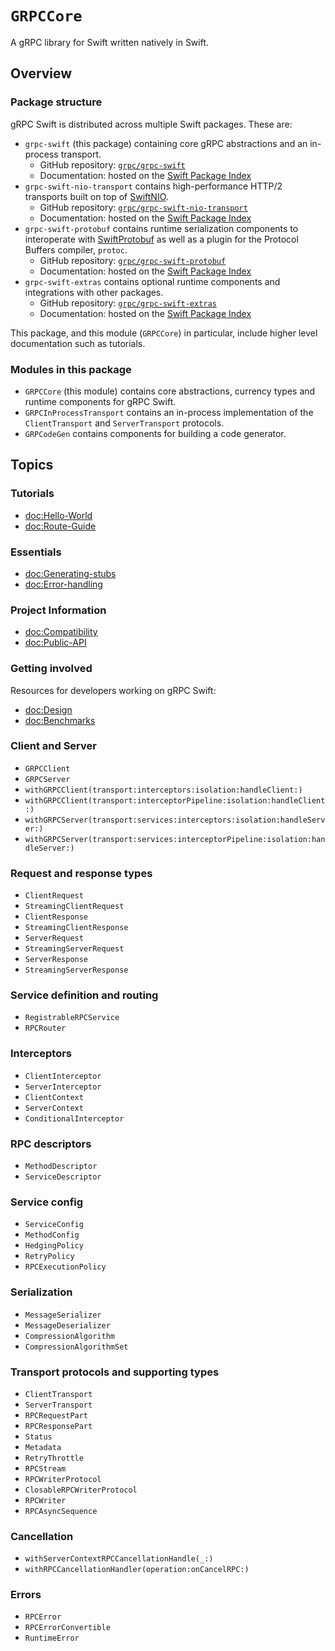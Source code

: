 # ``GRPCCore``

A gRPC library for Swift written natively in Swift.

## Overview

### Package structure

gRPC Swift is distributed across multiple Swift packages. These are:

- `grpc-swift` (this package) containing core gRPC abstractions and an in-process transport.
  - GitHub repository: [`grpc/grpc-swift`](https://github.com/grpc/grpc-swift)
  - Documentation: hosted on the [Swift Package
    Index](https://swiftpackageindex.com/grpc/grpc-swift/documentation)
- `grpc-swift-nio-transport` contains high-performance HTTP/2 transports built on top
    of [SwiftNIO](https://github.com/apple/swift-nio).
  - GitHub repository: [`grpc/grpc-swift-nio-transport`](https://github.com/grpc/grpc-swift-nio-transport)
  - Documentation: hosted on the [Swift Package
    Index](https://swiftpackageindex.com/grpc/grpc-swift-nio-transport/documentation)
- `grpc-swift-protobuf` contains runtime serialization components to interoperate with
    [SwiftProtobuf](https://github.com/apple/swift-protobuf) as well as a plugin for the Protocol
    Buffers compiler, `protoc`.
  - GitHub repository: [`grpc/grpc-swift-protobuf`](https://github.com/grpc/grpc-swift-protobuf)
  - Documentation: hosted on the [Swift Package
    Index](https://swiftpackageindex.com/grpc/grpc-swift-protobuf/documentation)
- `grpc-swift-extras` contains optional runtime components and integrations with other packages.
  - GitHub repository: [`grpc/grpc-swift-extras`](https://github.com/grpc/grpc-swift-extras)
  - Documentation: hosted on the [Swift Package
    Index](https://swiftpackageindex.com/grpc/grpc-swift-extras/documentation)

This package, and this module (``GRPCCore``) in particular, include higher level documentation such
as tutorials.

### Modules in this package

- ``GRPCCore`` (this module) contains core abstractions, currency types and runtime components
  for gRPC Swift.
- `GRPCInProcessTransport` contains an in-process implementation of the ``ClientTransport`` and
  ``ServerTransport`` protocols.
- `GRPCodeGen` contains components for building a code generator.

## Topics

### Tutorials

- <doc:Hello-World>
- <doc:Route-Guide>

### Essentials

- <doc:Generating-stubs>
- <doc:Error-handling>

### Project Information

- <doc:Compatibility>
- <doc:Public-API>

### Getting involved

Resources for developers working on gRPC Swift:

- <doc:Design>
- <doc:Benchmarks>

### Client and Server

- ``GRPCClient``
- ``GRPCServer``
- ``withGRPCClient(transport:interceptors:isolation:handleClient:)``
- ``withGRPCClient(transport:interceptorPipeline:isolation:handleClient:)``
- ``withGRPCServer(transport:services:interceptors:isolation:handleServer:)``
- ``withGRPCServer(transport:services:interceptorPipeline:isolation:handleServer:)``

### Request and response types

- ``ClientRequest``
- ``StreamingClientRequest``
- ``ClientResponse``
- ``StreamingClientResponse``
- ``ServerRequest``
- ``StreamingServerRequest``
- ``ServerResponse``
- ``StreamingServerResponse``

### Service definition and routing

- ``RegistrableRPCService``
- ``RPCRouter``

### Interceptors

- ``ClientInterceptor``
- ``ServerInterceptor``
- ``ClientContext``
- ``ServerContext``
- ``ConditionalInterceptor``

### RPC descriptors

- ``MethodDescriptor``
- ``ServiceDescriptor``

### Service config

- ``ServiceConfig``
- ``MethodConfig``
- ``HedgingPolicy``
- ``RetryPolicy``
- ``RPCExecutionPolicy``

### Serialization

- ``MessageSerializer``
- ``MessageDeserializer``
- ``CompressionAlgorithm``
- ``CompressionAlgorithmSet``

### Transport protocols and supporting types

- ``ClientTransport``
- ``ServerTransport``
- ``RPCRequestPart``
- ``RPCResponsePart``
- ``Status``
- ``Metadata``
- ``RetryThrottle``
- ``RPCStream``
- ``RPCWriterProtocol``
- ``ClosableRPCWriterProtocol``
- ``RPCWriter``
- ``RPCAsyncSequence``

### Cancellation

- ``withServerContextRPCCancellationHandle(_:)``
- ``withRPCCancellationHandler(operation:onCancelRPC:)``

### Errors

- ``RPCError``
- ``RPCErrorConvertible``
- ``RuntimeError``
